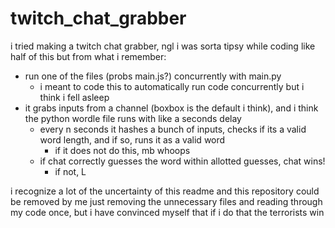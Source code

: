 # twitch_chat_grabber

i tried making a twitch chat grabber, ngl i was sorta tipsy while coding like half of this but from what i remember:
  - run one of the files (probs main.js?) concurrently with main.py
    - i meant to code this to automatically run code concurrently but i think i fell asleep
  - it grabs inputs from a channel (boxbox is the default i think), and i think the python wordle file runs with like a seconds delay
    - every n seconds it hashes a bunch of inputs, checks if its a valid word length, and if so, runs it as a valid word
      - if it does not do this, mb whoops
    - if chat correctly guesses the word within allotted guesses, chat wins!
      - if not, L

i recognize a lot of the uncertainty of this readme and this repository could be removed by me just removing the unnecessary files and reading through my code once, but i have convinced myself that if i do that the terrorists win 
